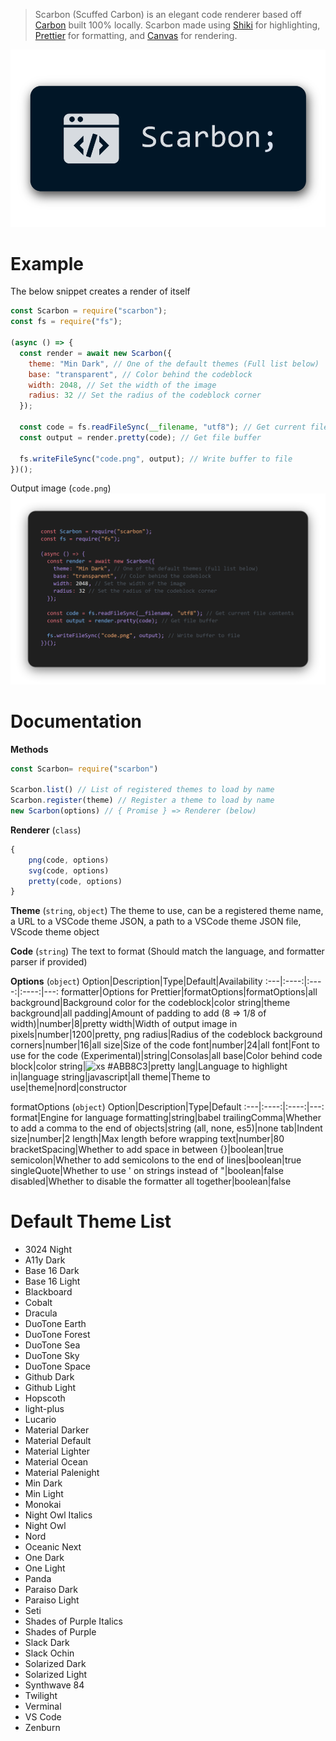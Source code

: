 > Scarbon (Scuffed Carbon) is an elegant code renderer based off [Carbon](https://carbon.now.sh/) built 100% locally. Scarbon made using [Shiki](https://shiki.matsu.io/) for highlighting, [Prettier](https://prettier.io/) for formatting, and [Canvas](https://www.npmjs.com/package/canvas) for rendering.

![Banner](banner.png)

# Example
The below snippet creates a render of itself
```js
const Scarbon = require("scarbon");
const fs = require("fs");

(async () => {
  const render = await new Scarbon({
    theme: "Min Dark", // One of the default themes (Full list below)
    base: "transparent", // Color behind the codeblock
    width: 2048, // Set the width of the image
    radius: 32 // Set the radius of the codeblock corner
  });

  const code = fs.readFileSync(__filename, "utf8"); // Get current file contents
  const output = render.pretty(code); // Get file buffer

  fs.writeFileSync("code.png", output); // Write buffer to file
})();
```
Output image (`code.png`)
![Output](code.png)

# Documentation
**Methods**
```js
const Scarbon= require("scarbon")

Scarbon.list() // List of registered themes to load by name
Scarbon.register(theme) // Register a theme to load by name
new Scarbon(options) // { Promise } => Renderer (below)
```

**Renderer** (`class`)
```js
{
	png(code, options)
	svg(code, options)
	pretty(code, options)
}
```

**Theme** (`string`, `object`)
The theme to use, can be a registered theme name, a URL to a VSCode theme JSON, a path to a VSCode theme JSON file, VScode theme object

**Code** (`string`)
The text to format (Should match the language, and formatter parser if provided)

**Options** (`object`)
Option|Description|Type|Default|Availability
:---|:----:|:----:|:----:|---:
formatter|Options for Prettier|formatOptions|formatOptions|all
background|Background color for the codeblock|color string|theme background|all
padding|Amount of padding to add (8 => 1/8 of width)|number|8|pretty
width|Width of output image in pixels|number|1200|pretty, png
radius|Radius of the codeblock background corners|number|16|all
size|Size of the code font|number|24|all
font|Font to use for the code (Experimental)|string|Consolas|all
base|Color behind code block|color string|![xs](https://singlecolorimage.com/get/abb8c3/20x20) #ABB8C3|pretty
lang|Language to highlight in|language string|javascript|all
theme|Theme to use|theme|nord|constructor

formatOptions (`object`)
Option|Description|Type|Default
:---|:----:|:----:|---:
format|Engine for language formatting|string|babel
trailingComma|Whether to add a comma to the end of objects|string (all, none, es5)|none
tab|Indent size|number|2
length|Max length before wrapping text|number|80
bracketSpacing|Whether to add space in between {}|boolean|true
semicolon|Whether to add semicolons to the end of lines|boolean|true
singleQuote|Whether to use ' on strings instead of "|boolean|false
disabled|Whether to disable the formatter all together|boolean|false

# Default Theme List
- 3024 Night
- A11y Dark
- Base 16 Dark
- Base 16 Light
- Blackboard
- Cobalt
- Dracula
- DuoTone Earth
- DuoTone Forest
- DuoTone Sea
- DuoTone Sky
- DuoTone Space
- Github Dark
- Github Light
- Hopscoth
- light-plus
- Lucario
- Material Darker
- Material Default
- Material Lighter
- Material Ocean
- Material Palenight
- Min Dark
- Min Light
- Monokai
- Night Owl Italics
- Night Owl
- Nord
- Oceanic Next
- One Dark
- One Light
- Panda
- Paraiso Dark
- Paraiso Light
- Seti
- Shades of Purple Italics
- Shades of Purple
- Slack Dark
- Slack Ochin
- Solarized Dark
- Solarized Light
- Synthwave 84
- Twilight
- Verminal
- VS Code
- Zenburn
